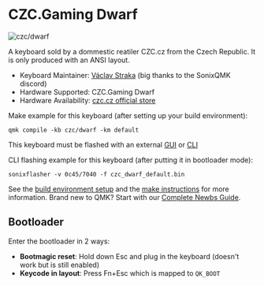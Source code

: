 # CZC.Gaming Dwarf

![czc/dwarf](https://i.imgur.com/AV2fSoy.png)

A keyboard sold by a dommestic reatiler CZC.cz from the Czech Republic. It is only produced with an ANSI layout.

* Keyboard Maintainer: [Václav Straka](https://github.com/Vesek) (big thanks to the SonixQMK discord)
* Hardware Supported: CZC.Gaming Dwarf
* Hardware Availability: [czc.cz official store](https://www.czc.cz/czc-gaming-dwarf-herni-klavesnice-kailh-red-cz/288631/produkt)

Make example for this keyboard (after setting up your build environment):

    qmk compile -kb czc/dwarf -km default

This keyboard must be flashed with an external [GUI](https://github.com/SonixQMK/sonix-flasher) or [CLI](https://github.com/SonixQMK/SonixFlasherC)

CLI flashing example for this keyboard (after putting it in bootloader mode):
    
    sonixflasher -v 0c45/7040 -f czc_dwarf_default.bin

See the [build environment setup](https://docs.qmk.fm/#/getting_started_build_tools) and the [make instructions](https://docs.qmk.fm/#/getting_started_make_guide) for more information. Brand new to QMK? Start with our [Complete Newbs Guide](https://docs.qmk.fm/#/newbs).

## Bootloader

Enter the bootloader in 2 ways:

* **Bootmagic reset**: Hold down Esc and plug in the keyboard (doesn't work but is still enabled)
* **Keycode in layout**: Press Fn+Esc which is mapped to `QK_BOOT`
